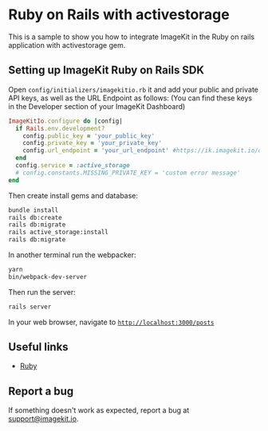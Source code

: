 # Ruby on Rails with activestorage

This is a sample to show you how to integrate ImageKit in the Ruby on rails application with activestorage gem.

## Setting up ImageKit Ruby on Rails SDK

Open `config/initializers/imagekitio.rb` it and add your public and private API keys, as well as the URL Endpoint as follows: (You can find these keys in the Developer section of your ImageKit Dashboard)

```ruby
ImageKitIo.configure do |config|
  if Rails.env.development?
    config.public_key = 'your_public_key'
    config.private_key = 'your_private_key'
    config.url_endpoint = 'your_url_endpoint' #https://ik.imagekit.io/dgn23df2n
  end
  config.service = :active_storage
  # config.constants.MISSING_PRIVATE_KEY = 'custom error message'
end

```
Then create install gems and database:
```bash
bundle install
rails db:create
rails db:migrate
rails active_storage:install
rails db:migrate
```

In another terminal run the webpacker:
```bash
yarn 
bin/webpack-dev-server
```

Then run the server:

```ruby
rails server
```

In your web browser, navigate to [`http://localhost:3000/posts`](http://localhost:3000/posts)


## **Useful links**

* [Ruby](ghttps://docs.imagekit.io/getting-started/quickstart-guides/ruby)

## Report a bug
If something doesn't work as expected, report a bug at support@imagekit.io.
